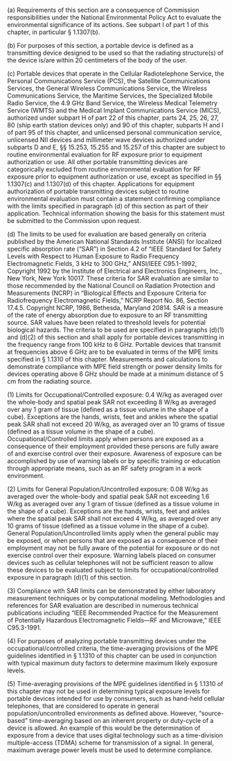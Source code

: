 (a) Requirements of this section are a consequence of Commission responsibilities under the National Environmental Policy Act to evaluate the environmental significance of its actions. See subpart I of part 1 of this chapter, in particular § 1.1307(b).

(b) For purposes of this section, a portable device is defined as a transmitting device designed to be used so that the radiating structure(s) of the device is/are within 20 centimeters of the body of the user.

(c) Portable devices that operate in the Cellular Radiotelephone Service, the Personal Communications Service (PCS), the Satellite Communications Services, the General Wireless Communications Service, the Wireless Communications Service, the Maritime Services, the Specialized Mobile Radio Service, the 4.9 GHz Band Service, the Wireless Medical Telemetry Service (WMTS) and the Medical Implant Communications Service (MICS), authorized under subpart H of part 22 of this chapter, parts 24, 25, 26, 27, 80 (ship earth station devices only) and 90 of this chapter, subparts H and I of part 95 of this chapter, and unlicensed personal communication service, unlicensed NII devices and millimeter wave devices authorized under subparts D and E, §§ 15.253, 15.255 and 15.257 of this chapter are subject to routine environmental evaluation for RF exposure prior to equipment authorization or use. All other portable transmitting devices are categorically excluded from routine environmental evaluation for RF exposure prior to equipment authorization or use, except as specified in §§ 1.1307(c) and 1.1307(d) of this chapter. Applications for equipment authorization of portable transmitting devices subject to routine environmental evaluation must contain a statement confirming compliance with the limits specified in paragraph (d) of this section as part of their application. Technical information showing the basis for this statement must be submitted to the Commission upon request.

(d) The limits to be used for evaluation are based generally on criteria published by the American National Standards Institute (ANSI) for localized specific absorption rate (“SAR”) in Section 4.2 of “IEEE Standard for Safety Levels with Respect to Human Exposure to Radio Frequency Electromagnetic Fields, 3 kHz to 300 GHz,” ANSI/IEEE C95.1-1992, Copyright 1992 by the Institute of Electrical and Electronics Engineers, Inc., New York, New York 10017. These criteria for SAR evaluation are similar to those recommended by the National Council on Radiation Protection and Measurements (NCRP) in “Biological Effects and Exposure Criteria for Radiofrequency Electromagnetic Fields,” NCRP Report No. 86, Section 17.4.5. Copyright NCRP, 1986, Bethesda, Maryland 20814. SAR is a measure of the rate of energy absorption due to exposure to an RF transmitting source. SAR values have been related to threshold levels for potential biological hazards. The criteria to be used are specified in paragraphs (d)(1) and (d)(2) of this section and shall apply for portable devices transmitting in the frequency range from 100 kHz to 6 GHz. Portable devices that transmit at frequencies above 6 GHz are to be evaluated in terms of the MPE limits specified in § 1.1310 of this chapter. Measurements and calculations to demonstrate compliance with MPE field strength or power density limits for devices operating above 6 GHz should be made at a minimum distance of 5 cm from the radiating source.

(1) Limits for Occupational/Controlled exposure: 0.4 W/kg as averaged over the whole-body and spatial peak SAR not exceeding 8 W/kg as averaged over any 1 gram of tissue (defined as a tissue volume in the shape of a cube). Exceptions are the hands, wrists, feet and ankles where the spatial peak SAR shall not exceed 20 W/kg, as averaged over an 10 grams of tissue (defined as a tissue volume in the shape of a cube). Occupational/Controlled limits apply when persons are exposed as a consequence of their employment provided these persons are fully aware of and exercise control over their exposure. Awareness of exposure can be accomplished by use of warning labels or by specific training or education through appropriate means, such as an RF safety program in a work environment.

(2) Limits for General Population/Uncontrolled exposure: 0.08 W/kg as averaged over the whole-body and spatial peak SAR not exceeding 1.6 W/kg as averaged over any 1 gram of tissue (defined as a tissue volume in the shape of a cube). Exceptions are the hands, wrists, feet and ankles where the spatial peak SAR shall not exceed 4 W/kg, as averaged over any 10 grams of tissue (defined as a tissue volume in the shape of a cube). General Population/Uncontrolled limits apply when the general public may be exposed, or when persons that are exposed as a consequence of their employment may not be fully aware of the potential for exposure or do not exercise control over their exposure. Warning labels placed on consumer devices such as cellular telephones will not be sufficient reason to allow these devices to be evaluated subject to limits for occupational/controlled exposure in paragraph (d)(1) of this section.

(3) Compliance with SAR limits can be demonstrated by either laboratory measurement techniques or by computational modeling. Methodologies and references for SAR evaluation are described in numerous technical publications including “IEEE Recommended Practice for the Measurement of Potentially Hazardous Electromagnetic Fields—RF and Microwave,” IEEE C95.3-1991.

(4) For purposes of analyzing portable transmitting devices under the occupational/controlled criteria, the time-averaging provisions of the MPE guidelines identified in § 1.1310 of this chapter can be used in conjunction with typical maximum duty factors to determine maximum likely exposure levels.

(5) Time-averaging provisions of the MPE guidelines identified in § 1.1310 of this chapter may not be used in determining typical exposure levels for portable devices intended for use by consumers, such as hand-held cellular telephones, that are considered to operate in general population/uncontrolled environments as defined above. However, “source-based” time-averaging based on an inherent property or duty-cycle of a device is allowed. An example of this would be the determination of exposure from a device that uses digital technology such as a time-division multiple-access (TDMA) scheme for transmission of a signal. In general, maximum average power levels must be used to determine compliance.

